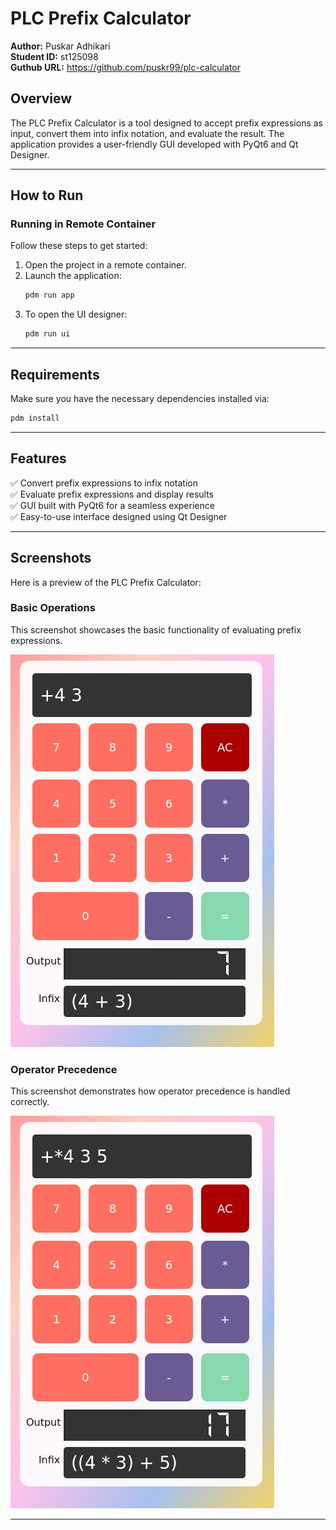 # PLC Prefix Calculator

**Author:** Puskar Adhikari  
**Student ID:** st125098  
**Guthub URL:** https://github.com/puskr99/plc-calculator


## Overview
The PLC Prefix Calculator is a tool designed to accept prefix expressions as input, convert them into infix notation, and evaluate the result. The application provides a user-friendly GUI developed with PyQt6 and Qt Designer.

---

## How to Run

### Running in Remote Container
Follow these steps to get started:

1. Open the project in a remote container.
2. Launch the application:
   ```sh
   pdm run app
   ```
3. To open the UI designer:
   ```sh
   pdm run ui
   ```

---

## Requirements
Make sure you have the necessary dependencies installed via:
```sh
pdm install
```

---

## Features
✅ Convert prefix expressions to infix notation  
✅ Evaluate prefix expressions and display results  
✅ GUI built with PyQt6 for a seamless experience  
✅ Easy-to-use interface designed using Qt Designer  

---

## Screenshots
Here is a preview of the PLC Prefix Calculator:

### **Basic Operations**
This screenshot showcases the basic functionality of evaluating prefix expressions.

![Prefix Calculator Screenshot](snapshots/1.png)

### **Operator Precedence**
This screenshot demonstrates how operator precedence is handled correctly.

![Prefix Calculator Screenshot](snapshots/2.png)

---
